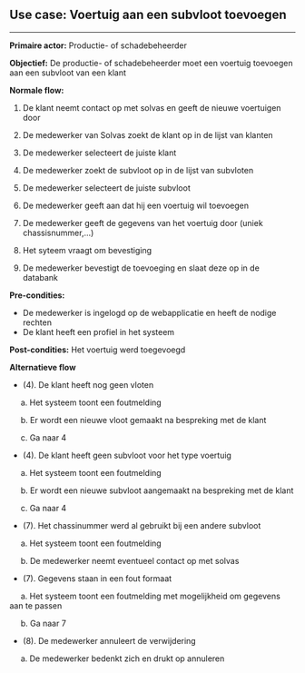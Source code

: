 ## Use case: Voertuig aan een subvloot toevoegen
---

**Primaire actor:** Productie- of schadebeheerder

**Objectief:** De productie- of schadebeheerder moet een voertuig toevoegen aan een subvloot van een klant

**Normale flow:**

1. De klant neemt contact op met solvas en geeft de nieuwe voertuigen door

2. De medewerker van Solvas zoekt de klant op in de lijst van klanten

3. De medewerker selecteert de juiste klant

4. De medewerker zoekt de subvloot op in de lijst van subvloten

5. De medewerker selecteert de juiste subvloot

6. De medewerker geeft aan dat hij een voertuig wil toevoegen

7. De medewerker geeft de gegevens van het voertuig door (uniek chassisnummer,...)

8. Het syteem vraagt om bevestiging

9. De medewerker bevestigt de toevoeging en slaat deze op in de databank


**Pre-condities:**
- De medewerker is ingelogd op de webapplicatie en heeft de nodige rechten
- De klant heeft een profiel in het systeem

**Post-condities:**
Het voertuig werd toegevoegd

**Alternatieve flow**

* (4). De klant heeft nog geen vloten

&nbsp;&nbsp;&nbsp;&nbsp; a. Het systeem toont een foutmelding

&nbsp;&nbsp;&nbsp;&nbsp; b. Er wordt een nieuwe vloot gemaakt na bespreking met de klant

&nbsp;&nbsp;&nbsp;&nbsp; c. Ga naar 4

* (4). De klant heeft geen subvloot voor het type voertuig

&nbsp;&nbsp;&nbsp;&nbsp; a. Het systeem toont een foutmelding

&nbsp;&nbsp;&nbsp;&nbsp; b. Er wordt een nieuwe subvloot aangemaakt na bespreking met de klant

&nbsp;&nbsp;&nbsp;&nbsp; c. Ga naar 4



* (7). Het chassinummer werd al gebruikt bij een andere subvloot

&nbsp;&nbsp;&nbsp;&nbsp; a. Het systeem toont een foutmelding

&nbsp;&nbsp;&nbsp;&nbsp; b. De medewerker neemt eventueel contact op met solvas

* (7). Gegevens staan in een fout formaat

&nbsp;&nbsp;&nbsp;&nbsp; a. Het systeem toont een foutmelding met mogelijkheid om gegevens aan te passen

&nbsp;&nbsp;&nbsp;&nbsp; b. Ga naar 7

* (8). De medewerker annuleert de verwijdering

&nbsp;&nbsp;&nbsp;&nbsp; a. De medewerker bedenkt zich en drukt op annuleren
